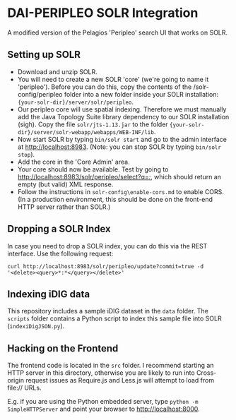 # DAI-PERIPLEO SOLR Integration

A modified version of the Pelagios 'Peripleo' search UI that works on SOLR.

## Setting up SOLR

* Download and unzip SOLR.
* You will need to create a new SOLR 'core' (we're going to name it 'peripleo'). Before you can do
  this, copy the contents of the /solr-config/peripleo folder into a new folder inside your SOLR
  installation: `{your-solr-dir}/server/solr/peripleo`.
* Our peripleo core will use spatial indexing. Therefore we must manually add the Java Topology
  Suite library dependency to our SOLR installation (sigh). Copy the file `solr/jts-1.13.jar` to
  the folder `{your-solr-dir}/server/solr-webapp/webapps/WEB-INF/lib`.
* Now start SOLR by typing `bin/solr start` and go to the admin interface at
  [http://localhost:8983](http://localhost:8983). (Note: you can stop SOLR by typing `bin/solr stop`).
* Add the core in the 'Core Admin' area.
* Your core should now be available. Test by going to
  [http://localhost:8983/solr/peripleo/select?q=*:*](http://localhost:8983/solr/peripleo/select?q=*:*),
  which should return an empty (but valid) XML response.
* Follow the instructions in `solr-config\enable-cors.md` to enable CORS. (In a production environment,
  this should be done on the front-end HTTP server rather than SOLR.)

## Dropping a SOLR Index

In case you need to drop a SOLR index, you can do this via the REST interface. Use the following
request:

```
curl http://localhost:8983/solr/peripleo/update?commit=true -d  '<delete><query>*:*</query></delete>'
```

## Indexing iDIG data

This repository includes a sample iDIG dataset in the `data` folder. The `scripts` folder contains
a Python script to index this sample file into SOLR (`indexiDigJSON.py`).

## Hacking on the Frontend

The frontend code is located in the `src` folder. I recommend starting an HTTP server in this
directory, otherwise you are likely to run into Cross-origin request issues as Require.js and
Less.js will attempt to load from file:// URLs.

E.g. if you are using the Python embedded server, type `python -m SimpleHTTPServer` and point
your browser to [http://localhost:8000](http://localhost:8000).

